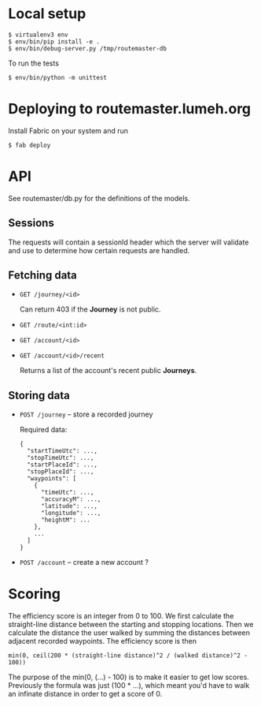 # Local setup

    $ virtualenv3 env
    $ env/bin/pip install -e .
    $ env/bin/debug-server.py /tmp/routemaster-db

To run the tests

    $ env/bin/python -m unittest

# Deploying to routemaster.lumeh.org

Install Fabric on your system and run

    $ fab deploy

# API

See routemaster/db.py for the definitions of the models.

## Sessions

The requests will contain a sessionId header which the server will validate and
use to determine how certain requests are handled.

## Fetching data

*   `GET /journey/<id>`

    Can return 403 if the **Journey** is not public.

*   `GET /route/<int:id>`

*   `GET /account/<id>`

*   `GET /account/<id>/recent`

    Returns a list of the account's recent public **Journeys**.

## Storing data

*   `POST /journey` – store a recorded journey

    Required data:

        {
          "startTimeUtc": ...,
          "stopTimeUtc": ...,
          "startPlaceId": ...,
          "stopPlaceId": ...,
          "waypoints": [
            {
              "timeUtc": ...,
              "accuracyM": ...,
              "latitude": ...,
              "longitude": ...,
              "heightM": ...
            },
            ...
          ]
        }

*   `POST /account` – create a new account ?

# Scoring

The efficiency score is an integer from 0 to 100. We first calculate the
straight-line distance between the starting and stopping locations. Then we
calculate the distance the user walked by summing the distances between adjacent
recorded waypoints. The efficiency score is then

    min(0, ceil(200 * (straight-line distance)^2 / (walked distance)^2 - 100))

The purpose of the min(0, (...) - 100) is to make it easier to get low scores.
Previously the formula was just (100 * ...), which meant you'd have to walk an
infinate distance in order to get a score of 0.
